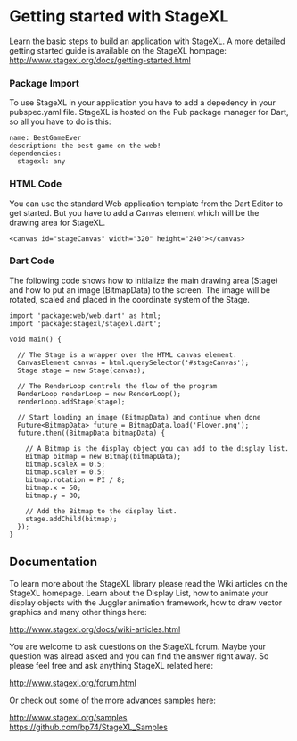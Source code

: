 # Getting started with StageXL

Learn the basic steps to build an application with StageXL. A more detailed getting started guide is available on the StageXL hompage: <http://www.stagexl.org/docs/getting-started.html>

### Package Import

To use StageXL in your application you have to add a depedency in your pubspec.yaml file. StageXL is hosted on the Pub package manager for Dart, so all you have to do is this:

    name: BestGameEver
    description: the best game on the web!
    dependencies: 
      stagexl: any

### HTML Code

You can use the standard Web application template from the Dart Editor to get started. But you have to add a Canvas element which will be the drawing area for StageXL.   

    <canvas id="stageCanvas" width="320" height="240"></canvas>

### Dart Code

The following code shows how to initialize the main drawing area (Stage) and how to put an image (BitmapData) to the screen. The image will be rotated, scaled and placed in the coordinate system of the Stage.

    import 'package:web/web.dart' as html;    
    import 'package:stagexl/stagexl.dart';

    void main() {

      // The Stage is a wrapper over the HTML canvas element.
      CanvasElement canvas = html.querySelector('#stageCanvas');
      Stage stage = new Stage(canvas);

      // The RenderLoop controls the flow of the program
      RenderLoop renderLoop = new RenderLoop();
      renderLoop.addStage(stage);

      // Start loading an image (BitmapData) and continue when done
      Future<BitmapData> future = BitmapData.load('Flower.png');
      future.then((BitmapData bitmapData) {

        // A Bitmap is the display object you can add to the display list.
        Bitmap bitmap = new Bitmap(bitmapData);
        bitmap.scaleX = 0.5;
        bitmap.scaleY = 0.5;
        bitmap.rotation = PI / 8;
        bitmap.x = 50;
        bitmap.y = 30;

        // Add the Bitmap to the display list.
        stage.addChild(bitmap);
      });
    }

## Documentation

To learn more about the StageXL library please read the Wiki articles on the StageXL homepage. Learn about the Display List, how to animate your display objects with the Juggler animation framework, how to draw vector graphics and many other things here:

<http://www.stagexl.org/docs/wiki-articles.html> 

You are welcome to ask questions on the StageXL forum. Maybe your question was alread asked and you can find the answer right away. So please feel free and ask anything StageXL related here:

<http://www.stagexl.org/forum.html>

Or check out some of the more advances samples here: 

<http://www.stagexl.org/samples><br/>
<https://github.com/bp74/StageXL_Samples>
